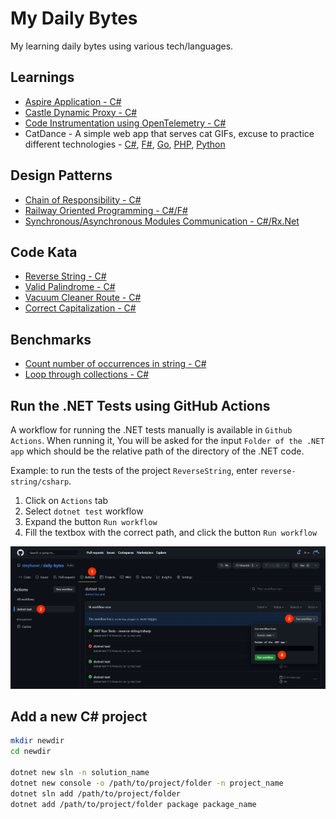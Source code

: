 # My Daily Bytes

My learning daily bytes using various tech/languages.

## Learnings

- [Aspire Application - C#](./learning/aspire)
- [Castle Dynamic Proxy - C#](./learning/castle-dynamic-proxy)
- [Code Instrumentation using OpenTelemetry - C#](./learning/opentelemetry)
- CatDance - A simple web app that serves cat GIFs, excuse to practice different technologies - [C#](./catdance/csharp), [F#](./catdance/fsharp), [Go](./catdance/go), [PHP](./catdance/php), [Python](./catdance/python)

## Design Patterns

- [Chain of Responsibility - C#](./patterns/chain-of-responsibility/csharp/)
- [Railway Oriented Programming - C#/F#](./patterns/railway-oriented-programming/dotnet)
- [Synchronous/Asynchronous Modules Communication - C#/Rx.Net](./patterns/modules-communication/csharp/)

## Code Kata

- [Reverse String - C#](./kata/reverse-string/csharp)
- [Valid Palindrome - C#](./kata/valid-palindrome/csharp)
- [Vacuum Cleaner Route - C#](./kata/vaccum-cleaner-route/csharp)
- [Correct Capitalization - C#](./kata/correct-capitalization/csharp)

## Benchmarks

- [Count number of occurrences in string - C#](./benchmarks/Benchmarks.CountOccurencesInString)
- [Loop through collections - C#](./benchmarks/Benchmarks.ForEachLoops)

## Run the .NET Tests using GitHub Actions

A workflow for running the .NET tests manually is available in `Github Actions`. When running it, You will be asked for the input `Folder of the .NET app` which should be the relative path of the directory of the .NET code.

Example: to run the tests of the project `ReverseString`, enter `reverse-string/csharp`.

1. Click on `Actions` tab
2. Select `dotnet test` workflow
3. Expand the button `Run workflow`
4. Fill the textbox with the correct path, and click the button `Run workflow`

![run the 'dotnet test' workflow manually](./documentation/Manually%20run%20the%20'dotnet%20test'%20workflow.jpg)

## Add a new C# project

```bash
mkdir newdir
cd newdir

dotnet new sln -n solution_name
dotnet new console -o /path/to/project/folder -n project_name
dotnet sln add /path/to/project/folder
dotnet add /path/to/project/folder package package_name
```
